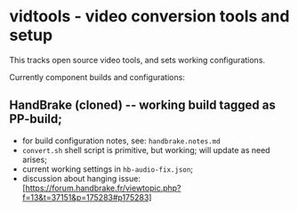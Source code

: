 # vidtools - video conversion tools and setup

This tracks open source video tools, and sets working configurations.

Currently component builds and configurations:

## HandBrake (cloned) -- working build tagged as PP-build;

  - for build configuration notes, see: `handbrake.notes.md`
  - `convert.sh` shell script is primitive, but working; will update as need arises;
  - current working settings in `hb-audio-fix.json`;
  - discussion about hanging issue: [https://forum.handbrake.fr/viewtopic.php?f=13&t=37151&p=175283#p175283]

